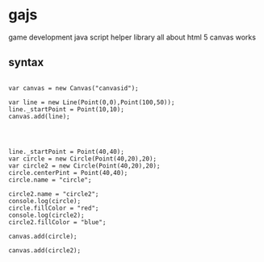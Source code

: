 # gajs
game development java script helper library all about html 5 canvas works

## syntax

```

var canvas = new Canvas("canvasid");

var line = new Line(Point(0,0),Point(100,50));
line._startPoint = Point(10,10);
canvas.add(line);




line._startPoint = Point(40,40);
var circle = new Circle(Point(40,20),20);
var circle2 = new Circle(Point(40,20),20);
circle.centerPint = Point(40,40);
circle.name = "circle";

circle2.name = "circle2";
console.log(circle);
circle.fillColor = "red";
console.log(circle2);
circle2.fillColor = "blue";

canvas.add(circle);

canvas.add(circle2);


```
